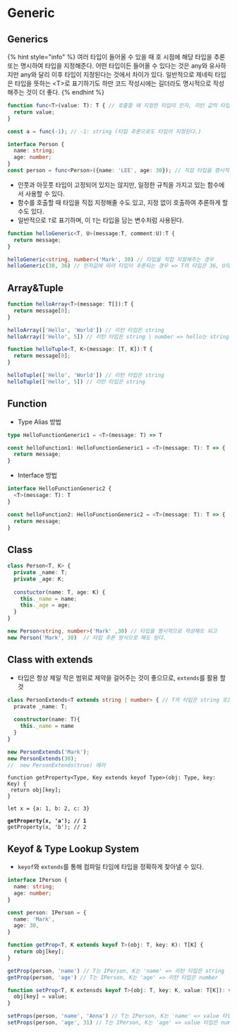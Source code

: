 # Generic

## Generics

{% hint style="info" %}
여러 타입이 들어올 수 있을 때 호 시점에 해당 타입을 추론 또는 명시하여 타입을 지정해준다. 어떤 타입이든 들어올 수 있다는 것은 any와 유사하지만 any와 달리 이후 타입이 지정된다는 것에서 차이가 있다. 일반적으로 제네릭 타입은 타입을 뜻하는 \<T>로 표기하기도 하만 코드 작성시에는 길더라도 명시적으로 작성해주는 것이 더 좋다.&#x20;
{% endhint %}

```typescript
function func<T>(value: T): T { // 호출할 때 지정한 타입이 인자, 리턴 값의 타입이 된다는 
  return value;
}

const a = func(-1); // -1: string (타입 추론으로도 타입이 지정된다.)

interface Person {
  name: string;
  age: number;
}
const person = func<Person>({name: 'LEE', age: 30}); // 직접 타입을 명시적으로 작성할 수도 있다.
```

* 인풋과 아웃풋 타입이 고정되어 있지는 않지만, 일정한 규칙을 가지고 있는 함수에서 사용할 수 있다.
* 함수를 호출할 때 타입을 직접 지정해줄 수도 있고, 지정 없이 호출하여 추론하게 할 수도 있다.
* 일반적으로 `T`로 표기하며, 이 `T`는 타입을 담는 변수처럼 사용된다.

```typescript
function helloGeneric<T, U>(message:T, comment:U):T {
  return message;
}

helloGeneric<string, number>('Mark', 30) // 타입을 직접 지정해주는 경우
helloGeneric(30, 36) // 인자값에 따라 타입이 추론되는 경우 => T의 타입은 36, U의 타입은 39가 된다.
```

## Array\&Tuple

```typescript
function helloArray<T>(message: T[]):T {
  return message[0];
}

helloArray(['Hello', 'World']) // 리턴 타입은 string
helloArray(['Hello', 5]) // 리턴 타입은 string | number => hello는 string이기 때문에 기대한 타입과 다름 
```

```typescript
function helloTuple<T, K>(message: [T, K]):T {
  return message[0];
}

helloTuple(['Hello', 'World']) // 리턴 타입은 string
helloTuple(['Hello', 5]) // 리턴 타입은 string
```

## Function

* Type Alias 방법

```typescript
type HelloFunctionGeneric1 = <T>(message: T) => T  

const helloFunction1: HelloFunctionGeneric1 = <T>(message: T): T => {
  return message;
}
```

* Interface 방법

```typescript
interface HelloFunctionGeneric2 {
  <T>(message: T): T
}

const helloFunction2: HelloFunctionGeneric2 = <T>(message: T): T => {
  return message;
}
```

## Class

```typescript
class Person<T, K> {
  private _name: T;
  private _age: K;
  
  constuctor(name: T, age: K) {
    this._name = name;
    this._age = age;
  }
}

new Person<string, number>('Mark' ,30) // 타입을 명시적으로 작성해도 되고
new Person('Mark', 30)  // 타입 추론 방식으로 해도 된다.
```

## Class with extends

* 타입은 항상 제일 작은 범위로 제약을 걸어주는 것이 좋으므로, `extends`를 활용 할 것

```typescript
class PersonExtends<T extends string | number> { // T의 타입은 string 또는 number만 가능
  pravate _name: T;
  
  constructor(name: T){
    this._name = name
  }
}

new PersonExtends('Mark');
new PersonExtends(30);
//  new PersonExtends(true) 에러
```



<pre class="language-javascript"><code class="lang-javascript">function getProperty&#x3C;Type, Key extends keyof Type>(obj: Type, key: Key) {
 return obj[key];
}

let x = {a: 1, b: 2, c: 3}

<strong>getProperty(x, 'a'); // 1
</strong>getProperty(x, 'b'); // 2</code></pre>

## &#x20;Keyof & Type Lookup System

* `keyof`와 `extends`를 통해 컴파일 타임에 타입을 정확하게 찾아낼 수 있다.

```typescript
interface IPerson {
  name: string;
  age: number;
}

const person: IPerson = {
  name: 'Mark',
  age: 30,
} 
```

```typescript
function getProp<T, K extends keyof T>(obj: T, key: K): T[K] {
  return obj[key];
}

getProp(person, 'name') // T는 IPerson, K는 'name' => 리턴 타입은 string
getProp(person, 'age') // T는 IPerson, K는 'age' => 리턴 타입은 number 
```

```typescript
function setProp<T, K extensds keyof T>(obj: T, key: K, value: T[K]): void {
  obj[key] = value;
}

setProps(person, 'name', 'Anna') // T는 IPerson, K는 'name' => value 타입은 string
setProps(person, 'age', 31) // T는 IPerson, K는 'age' => value 타입은 number
```
